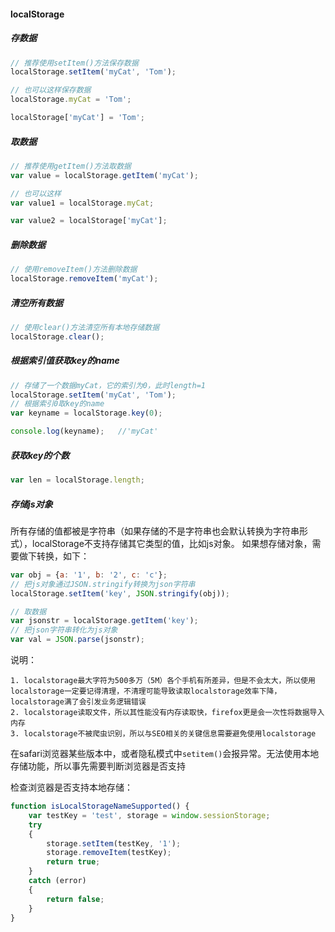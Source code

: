 #### localStorage

##### 存数据

```javascript
// 推荐使用setItem()方法保存数据
localStorage.setItem('myCat', 'Tom');

// 也可以这样保存数据
localStorage.myCat = 'Tom';

localStorage['myCat'] = 'Tom';
```

##### 取数据

```javascript
// 推荐使用getItem()方法取数据
var value = localStorage.getItem('myCat');

// 也可以这样
var value1 = localStorage.myCat;

var value2 = localStorage['myCat'];
```

##### 删除数据

```javascript
// 使用removeItem()方法删除数据
localStorage.removeItem('myCat');
```

##### 清空所有数据

```javascript
// 使用clear()方法清空所有本地存储数据
localStorage.clear();
```

##### 根据索引值获取key的name

```javascript
// 存储了一个数据myCat，它的索引为0，此时length=1
localStorage.setItem('myCat', 'Tom');
// 根据索引0取key的name
var keyname = localStorage.key(0);

console.log(keyname);   //'myCat'
```

##### 获取key的个数

```javascript
var len = localStorage.length;
```

##### 存储js对象

所有存储的值都被是字符串（如果存储的不是字符串也会默认转换为字符串形式），localStorage不支持存储其它类型的值，比如js对象。
如果想存储对象，需要做下转换，如下：

```javascript
var obj = {a: '1', b: '2', c: 'c'};
// 把js对象通过JSON.stringify转换为json字符串
localStorage.setItem('key', JSON.stringify(obj));

// 取数据
var jsonstr = localStorage.getItem('key');
// 把json字符串转化为js对象
var val = JSON.parse(jsonstr);
```

说明：

    1. localstorage最大字符为500多万（5M）各个手机有所差异，但是不会太大，所以使用localstorage一定要记得清理，不清理可能导致读取localstorage效率下降，localstorage满了会引发业务逻辑错误
    2. localstorage读取文件，所以其性能没有内存读取快，firefox更是会一次性将数据导入内存
    3. localstorage不被爬虫识别，所以与SEO相关的关键信息需要避免使用localstorage

在safari浏览器某些版本中，或者隐私模式中`setitem()`会报异常。无法使用本地存储功能，所以事先需要判断浏览器是否支持

检查浏览器是否支持本地存储：

```javascript
function isLocalStorageNameSupported() {
    var testKey = 'test', storage = window.sessionStorage;
    try
    {
        storage.setItem(testKey, '1');
        storage.removeItem(testKey);
        return true;
    }
    catch (error)
    {
        return false;
    }
}
```
